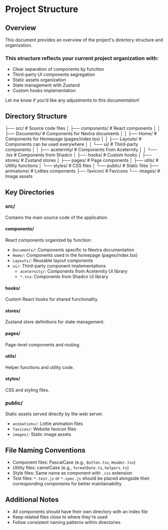 # Project Structure

## Overview

This document provides an overview of the project's directory structure and organization.

### This structure reflects your current project organization with:

- Clear separation of components by function
- Third-party UI components segregation
- Static assets organization
- State management with Zustand
- Custom hooks implementation

Let me know if you'd like any adjustments to this documentation!

## Directory Structure

├── src/ # Source code files
│ ├── components/ # React components
│ │ ├── Documents/ # Components for Nextra documents
│ │ ├── Home/ # Components for Homepage (pages/index.tsx)
│ │ ├── Layouts/ # Components can be used everywhere
│ │ └── ui/ # Third-party components
│ │ ├── aceternity/ # Components from Aceternity
│ │ └── .tsx # Components from Shadcn
│ ├── hooks/ # Custom hooks
│ ├── stores/ # Zustand stores
│ ├── pages/ # Page components
│ ├── utils/ # Utility functions
│ └── styles/ # CSS files
│
└── public/ # Static files
├── animations/ # Lotties components
├── favicon/ # Favicons
└── images/ # Image assets

## Key Directories

### src/

Contains the main source code of the application.

#### components/

React components organized by function:

- `Documents/`: Components specific to Nextra documentation
- `Home/`: Components used in the homepage (pages/index.tsx)
- `Layouts/`: Reusable layout components
- `ui/`: Third-party component implementations
  - `aceternity/`: Components from Aceternity UI library
  - `*.tsx`: Components from Shadcn UI library

#### hooks/

Custom React hooks for shared functionality.

#### stores/

Zustand store definitions for state management.

#### pages/

Page-level components and routing.

#### utils/

Helper functions and utility code.

#### styles/

CSS and styling files.

### public/

Static assets served directly by the web server.

- `animations/`: Lottie animation files
- `favicon/`: Website favicon files
- `images/`: Static image assets

## File Naming Conventions

- Component files: PascalCase (e.g., `Button.tsx`, `Header.tsx`)
- Utility files: camelCase (e.g., `formatDate.ts`, `helpers.ts`)
- Style files: Same name as component with `.css` extension
- Test files: `*.test.js` or `*.spec.js` should be placed alongside their corresponding components for better maintainability

## Additional Notes

- All components should have their own directory with an index file
- Keep related files close to where they're used
- Follow consistent naming patterns within directories
